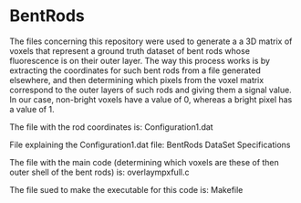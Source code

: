 # BentRods

The files concerning this repository were used to generate a a 3D matrix of voxels that represent a ground truth dataset of bent rods whose fluorescence is on their outer layer. The way this process works is by extracting the coordinates for such bent rods from a file generated elsewhere, and then determining which pixels from the voxel matrix correspond to the outer layers of such rods and giving them a signal value. In our case, non-bright voxels have a value of 0, whereas a bright pixel has a value of 1.

The file with the rod coordinates is: Configuration1.dat

File explaining the Configuration1.dat file: BentRods DataSet Specifications

The file with the main code (determining which voxels are these of then outer shell of the bent rods) is: overlaympxfull.c

The file sued to make the executable for this code is: Makefile


